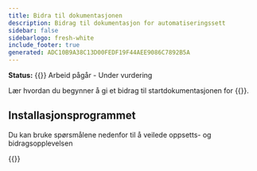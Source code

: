 ```yaml
---
title: Bidra til dokumentasjonen
description: Bidrag til dokumentasjon for automatiseringssett
sidebar: false
sidebarlogo: fresh-white
include_footer: true
generated: ADC10B9A38C13D00FEDF19F44AEE9086C7892B5A
---
```


**Status:** {{<externalImage src="https://github.githubassets.com/images/icons/emoji/unicode/1f6a7.png" size="16x16" text="Construction Icon">}} Arbeid pågår - Under vurdering

Lær hvordan du begynner å gi et bidrag til startdokumentasjonen for {{<product-name>}}.

## Installasjonsprogrammet

Du kan bruke spørsmålene nedenfor til å veilede oppsetts- og bidragsopplevelsen

{{<questions name="/content/nb/contribution/documentation.json" completed="Takk for at du fullførte installasjonsspørsmål" shownavigationbuttons="false" locale="nb">}}
